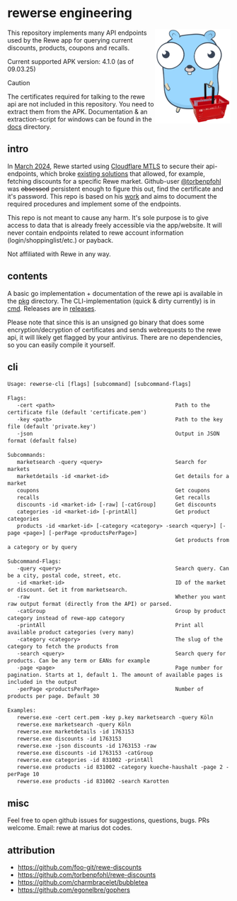 # rewerse engineering

<div>
  <img src="gopher.png" alt="Project Logo" width="170" align="right">
  <p>This repository implements many API endpoints used by the Rewe app for querying current discounts, products, coupons and recalls.</p>
  <p>Current supported APK version: 4.1.0 (as of 09.03.25)</p> 
</div>

> [!CAUTION]
> The certificates required for talking to the rewe api are not included in this repository. You need to extract them from the APK. Documentation & an extraction-script for windows can be found in the [docs](./docs) directory.

## intro

In [March 2024](https://github.com/foo-git/rewe-discounts/issues/19), Rewe started
using [Cloudflare MTLS](https://www.cloudflare.com/learning/access-management/what-is-mutual-tls/) to secure their api-endpoints, which
broke [existing solutions](https://github.com/foo-git/rewe-discounts) that allowed, for example, fetching discounts for a specific Rewe market.
Github-user [@torbenpfohl](https://github.com/torbenpfohl) was ~~obsessed~~ persistent enough to figure this out, find the certificate and it's password. This repo is based on
his [work](https://github.com/torbenpfohl/rewe-discounts/blob/main/how%20to%20get%20private.pem%20and%20private.key.txt) and aims to document the required procedures and implement some of the endpoints.

This repo is not meant to cause any harm. It's sole purpose is to give access to data that is already freely
accessible via the app/website. It will never contain endpoints related to rewe account information (login/shoppinglist/etc.) or payback.

Not affiliated with Rewe in any way.

## contents

A basic go implementation + documentation of the rewe api is available in the [pkg](pkg) directory. The CLI-implementation (quick & dirty currently) is in [cmd](cmd). Releases are in [releases](https://github.com/ByteSizedMarius/rewerse-engineering/releases). 

Please note that since this is an unsigned go binary that does some encryption/decryption of certificates and sends webrequests to the rewe api, it will likely get flagged by your antivirus. There are no dependencies, so you can easily compile it yourself.

## cli

```
Usage: rewerse-cli [flags] [subcommand] [subcommand-flags]

Flags:
   -cert <path>                                      Path to the certificate file (default 'certificate.pem')
   -key <path>                                       Path to the key file (default 'private.key')
   -json                                             Output in JSON format (default false)

Subcommands:
   marketsearch -query <query>                       Search for markets
   marketdetails -id <market-id>                     Get details for a market
   coupons                                           Get coupons
   recalls                                           Get recalls
   discounts -id <market-id> [-raw] [-catGroup]      Get discounts
   categories -id <market-id> [-printAll]            Get product categories
   products -id <market-id> [-category <category> -search <query>] [-page <page>] [-perPage <productsPerPage>]
                                                     Get products from a category or by query

Subcommand-Flags:
   -query <query>                                    Search query. Can be a city, postal code, street, etc.
   -id <market-id>                                   ID of the market or discount. Get it from marketsearch.
   -raw                                              Whether you want raw output format (directly from the API) or parsed.
   -catGroup                                         Group by product category instead of rewe-app category
   -printAll                                         Print all available product categories (very many)
   -category <category>                              The slug of the category to fetch the products from
   -search <query>                                   Search query for products. Can be any term or EANs for example
   -page <page>                                      Page number for pagination. Starts at 1, default 1. The amount of available pages is included in the output
   -perPage <productsPerPage>                        Number of products per page. Default 30

Examples:
   rewerse.exe -cert cert.pem -key p.key marketsearch -query Köln
   rewerse.exe marketsearch -query Köln
   rewerse.exe marketdetails -id 1763153
   rewerse.exe discounts -id 1763153
   rewerse.exe -json discounts -id 1763153 -raw
   rewerse.exe discounts -id 1763153 -catGroup
   rewerse.exe categories -id 831002 -printAll
   rewerse.exe products -id 831002 -category kueche-haushalt -page 2 -perPage 10
   rewerse.exe products -id 831002 -search Karotten
```

## misc

Feel free to open github issues for suggestions, questions, bugs. PRs welcome. Email: rewe at marius dot codes.

## attribution

- https://github.com/foo-git/rewe-discounts
- https://github.com/torbenpfohl/rewe-discounts
- https://github.com/charmbracelet/bubbletea
- https://github.com/egonelbre/gophers

